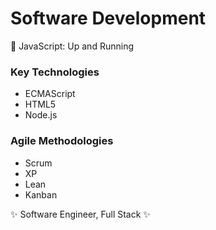 # Software Development

:icecream: JavaScript: Up and Running

### Key Technologies
* ECMAScript
* HTML5
* Node.js

### Agile Methodologies
* Scrum
* XP
* Lean
* Kanban

:sparkles: Software Engineer, Full Stack :sparkles:
